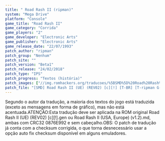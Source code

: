 ```yaml
---
title: " Road Rash II (ripman)"
system: "Mega Drive"
platform: "Console"
game_title: "Road Rash II"
game_category: "Corrida"
game_players: "2"
game_developer: "Electronic Arts"
game_publisher: "Electronic Arts"
game_release_date: "22/07/1993"
patch_author: "ripman"
patch_group: "Nenhum"
patch_site: ""
patch_version: "Beta1"
patch_release: "24/02/2018"
patch_type: "IPS"
patch_progress: "Textos (história)"
patch_images: ["//img.romhackers.org/traducoes/%5BSMD%5D%20Road%20Rash%20II%20-%20ripman%20-%201.png","//img.romhackers.org/traducoes/%5BSMD%5D%20Road%20Rash%20II%20-%20ripman%20-%202.png","//img.romhackers.org/traducoes/%5BSMD%5D%20Road%20Rash%20II%20-%20ripman%20-%203.png"]
patch_file: "[SMD] Road Rash II (UE) (REV02) [c][!] [T-BR] [T-ripman G-Nenhum] [V-Beta1 A-2018].7z"
---
```

Segundo o autor da tradução, a maioria dos textos do jogo está traduzida (exceto as mensagens em forma de gráfico), mas não está acentuada.ATENÇÃO:Esta tradução deve ser aplicada na ROM original Road Rash II (UE) (REV02) [c][!].gen ou Road Rash II (USA, Europe) (v1.2).md, ambas com CRC32 0876E992 e sem cabeçalho.OBS: O patch de tradução já conta com a checksum corrigida, o que torna desnecessário usar a opção auto fix checksum disponível em alguns emuladores.